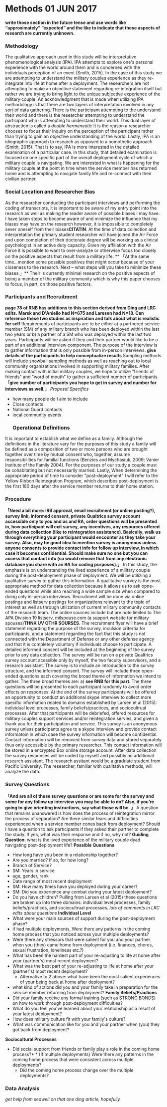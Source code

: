 # Methods 01 JUN 2017
**write those section in the future tense and use words like “approximately” “expected” and the like to indicate that these aspects of research are currently unknown.**
### Methodology
The qualitative approach used in this study will be interpretative phenomenological analysis (IPA). IPA attempts to explore one's personal experience with the world around them and is concerned with the individuals perception of an event (Smith, 2015). In the case of this study we are attempting to understand the military couples experience as they re-integrate into life at home after a deployment. The researchers are not attempting to make an objective statement regarding re-integration itself but rather we are trying to bring light to the unique subjective experience of the military couple. An acknowledgment that is made when utilizing IPA methodology is that there are two layers of interpretation involved in any sort of data gathering. There is the participant attempting to the understand their world and there is the researcher attempting to understand the participant who is attempting to understand their world. This dual layer of abstraction is called a *double hermeneutic* It is the reason a researcher chooses to focus their inquiry on the perception of the participant rather than trying to gain an objective understanding of the world. 
Lastly, IPA is an idiographic approach to research as opposed to a nomothetic approach (Smith, 2015). That is to say, IPA is more interested in the detailed examination of a particular case. In this study, that detailed examination is focused on one specific part of the overall deployment cycle of which a military couple is navigating. We are interested in what is happening for the military couple at the point in time when the service member has returned home and is attempting to navigate family life and re-connect with their civilian partner. 
### Social Location and Researcher Bias
As the researcher conducting the participant interviews and performing the coding of transcripts, it is important to be aware of my entry point into the research as well as making the reader aware of possible biases I may have. I have taken steps to become aware of and minimize the influence that my biases may have on the research however, it is impossible to completely sever oneself from their biases**CITATIN**. At the time of data collection and interpretation the primary student researcher will have joined the Air Force and upon completion of their doctorate degree will be working as a clinical psychologist in an active duty capacity. Given my affiliation with the Air Force it is possible to want to over-analyze or otherwise focus too closely on the positive aspects that result from a military life. ** 「At the same time…mention some possible positives that might occur because of your closeness to the research. Next – what steps will you take to minimize these biases.」** Their is currently minimal research on the positive aspects of being a member of the military community which is why this paper chooses to focus, in part, on those positive factors. 
### Participants and Recruitment
**page 78 of RNB has additions to this section derived from Ding and LRC edits.**
**Marek and D'Aniello had N=675 and Laresen had N=18. Can reference these two studies as inspiration and talk about what is realistic for self**
Requirements of participants are to be either a) a partnered service member (SM) of any military branch who has been deployed within the last two years or b) a partner of a SM who was deployed within the last two years. Participants will be asked if they and their partner would like to be a part of an additional interview component. The purpose of the interview is to gather information that is only possible from in-person interviews.
**give details of the participants to help conceptualize results**
Sampling methods will include snowball sampling methods as well as reaching out to local community organizations involved in supporting military families. After making contact with initial military couples, we hope to utilize "friends of friends" and "word of mouth" to gather a sufficient number of participants. **「give number of participants you hope to get in survey and number for interviews as well.」**
*Proposal Specifics*
* how many people do I aim to include
* Close contacts
* National Guard contacts
* local community events
	### Operational Definitions
It is important to establish what we define as a family. Although the definitions in the literature vary for the purposes of this study a family will be defined as a composition of two or more persons who are brought together over time by mutual consent who, together, assume responsibilities for familial functions (Benzies and Mychasiuk, 2009; Vanier Institute of the Family 2004). For the purposes of our study a couple must be cohabitating but not necessarily married. 
Lastly, When determining the appropriate period of time to consider "post-deployment" I will refer to the Yellow Ribbon Reintegration Program, which describes post-deployment is the first 180 days after the service member returns to their home station.
### Procedure
**「Need a bit more: IRB approval, email recruitment (or online posting?), survey link, informed consent, private Qualtrics survey account accessible only to you and us and RA, order questions will be presented in, how participant will exit survey, any incentives, any resources offered during data collection (like to reintegration assistance).  Basically, walk us through everything your participant would encounter as they take your survey.  Also, may be good idea to mention survey is anonymous unless anyone consents to provide contact info for follow up interview, in which case it becomes confidential.  Should make sure no one but you can access that contact info (so would remove that from any electronic database you share with an RA for coding purposes).」**
In this study, the emphasis is on understanding the lived experience of a military couple during the post-deployment phase of deployment. We will be utilizing a qualitative survey to gather this information. A qualitative survey is the most appropriate method for data collection because it allows us to ask opne-ended questions while also reaching a wide sample size when compared to doing only in-person interviews. Recruitment will be done via online postings and listserv postings for organizations relevant to the topic of interest as well as through utilization of current military community contacts of the research team. The online sources include but are note limited to The APA Division 19 listserv, milspouse.com (a support website for military spouses)**THNK UV OTHR SOURSES**. The recruitment flyer will have a brief statement regarding the purpose of the survey, inculsion critertia for participants, and a statement regarding the fact that this study is not connected with the Department of Defense or any other defense agency and that it is completely voluntary if individuals choose to participate. A detailed informed consent will be included at the beginning of the survey prior to any data collection.
The survey will be run on a private Qualtrics survey account acessible only by myself, the two faculty supervisors, and a research assistant. The survey is to include an introduction to the survey structure, and the informed consent. The survey will include three open-ended questions each covering the broad theme of information we intend to gather. The three broad themes are: a) **see RNB for this part**. The three questions will be presented to each participant randomly to avoid order effects on responses. At the end of the survey participants will be offered an opportunity to conduct an additional skype interview to collect more specific information related to domains established by Larsen et al (2015): individual level processes, family beliefs/practices, and sociocultrual processes. After that participants will be debriefed, offered resources for military couples support services and/or reintegration servies, and given a thank you for their participation and service. This survey is an anonymous survey unless participants agree to a skype interview and provide contact informatoin in which case the survey information will become confidential. Contact information will be removed from survey data and stored separately thus only accessible by the primary researcher. This contact information will be stored in a encrypted Box online storage account. After data collection the survey responses will be coded by myself and possibly an additional research assistant. The research assitant would be a graduate student from Pacific University. The researcher, familiar with qualitative methods, will analyze the data. 
### Survey Questions
**「And are all of these survey questions or are some for the survey and some for any follow up interview you may be able to do?  Also, if you’re going to give orienting instructions, say what those will be. 」**
A question that remains unanswered is how does the process of reintegration mirror the process of separation? Are there similar fears and difficulties experienced when a service member cones back from deployment?
Should I have a question to ask participants if they asked their partner to complete the study. If yes, what was their response and if no, why not?
**Guiding Question**: what is the lived experience of the military couple dyad navigating post-deployment life?
**Possible Questions**
* How long have you been in a relationship together?
* Are you married? If so, for how long?
* Branch of Service?
* SM: Years in service
* age, gender, rank
* Date range of most recent deployment
* SM: How many times have you deployed during your career?
* SM: Did you experience any combat during your latest deployment?
* Do you have children? 
Pulling from Larsen et al (2015) these questions are broken up into three domains: individual level processes, family beliefs/practices, and sociocultrual processes.
*lots of comments in LRC edits about questions*
**Individual Level**
* What were your main sources of support during the post-deployment phase?
* if had multiple deployments, Were there any patterns in the coming home process that you noticed across your multiple deployments?
* Were there any stressors that were salient for you and your partner when you (they) came home from deployment (i.e. finances, chores, sexual frustration, loneliness etc.?)
* What has been the hardest part of your re-adjusting to life at home after your (partner's) most recent deployment?
* What was the best part of your re-adjusting to life at home after your (partner's) most recent deployment?
  - Alternative to 2 above: what have been the most salient experiences of your being back at home after deployment?
* what kind of actions did you and your family take in preparation for the service member returning from deployment?
**Family Beliefs/Practices**
* Did your family receive any formal training (such as STRONG BONDS) on how to work through post-deployment difficulties?
* What do you feel you've learned about your relationship as a result of your latest deployment?
* How does military culture fit with your family's culture?
* What was communication like for you and your partner when (you) they got back from deployment?

**Sociocultural Processes**
* Did social support from friends or family play a role in the coming home process?* * {If multiple deployments} Were there any patterns in the coming home process that were consistent across multiple deployments? 
  - Did the coming home process change over the multiple deployments?
### Data Analysis
*get help from seawell on that one*
*ding article, hopefully*
